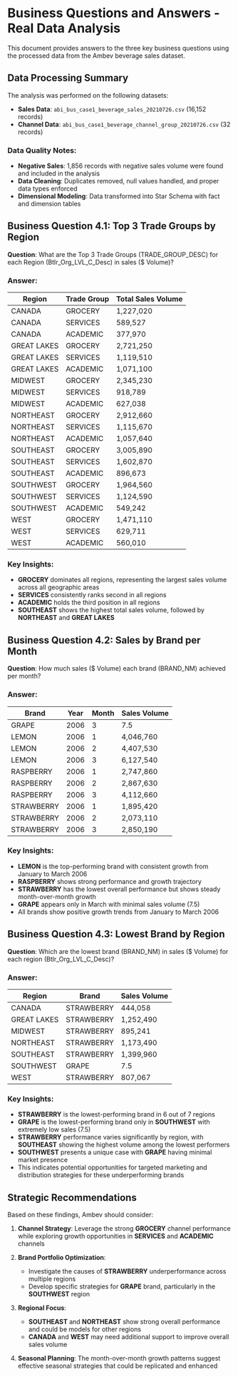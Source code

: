 # Business Questions and Answers - Real Data Analysis

This document provides answers to the three key business questions using the processed data from the Ambev beverage sales dataset.

## Data Processing Summary

The analysis was performed on the following datasets:
- **Sales Data**: `abi_bus_case1_beverage_sales_20210726.csv` (16,152 records)
- **Channel Data**: `abi_bus_case1_beverage_channel_group_20210726.csv` (32 records)

### Data Quality Notes:
- **Negative Sales**: 1,856 records with negative sales volume were found and included in the analysis
- **Data Cleaning**: Duplicates removed, null values handled, and proper data types enforced
- **Dimensional Modeling**: Data transformed into Star Schema with fact and dimension tables

## Business Question 4.1: Top 3 Trade Groups by Region

**Question**: What are the Top 3 Trade Groups (TRADE_GROUP_DESC) for each Region (Btlr_Org_LVL_C_Desc) in sales ($ Volume)?

### Answer:

| Region        | Trade Group | Total Sales Volume |
|---------------|-------------|-------------------|
| CANADA        | GROCERY     | 1,227,020         |
| CANADA        | SERVICES    | 589,527           |
| CANADA        | ACADEMIC    | 377,970           |
| GREAT LAKES   | GROCERY     | 2,721,250         |
| GREAT LAKES   | SERVICES    | 1,119,510         |
| GREAT LAKES   | ACADEMIC    | 1,071,100         |
| MIDWEST       | GROCERY     | 2,345,230         |
| MIDWEST       | SERVICES    | 918,789           |
| MIDWEST       | ACADEMIC    | 627,038           |
| NORTHEAST     | GROCERY     | 2,912,660         |
| NORTHEAST     | SERVICES    | 1,115,670         |
| NORTHEAST     | ACADEMIC    | 1,057,640         |
| SOUTHEAST     | GROCERY     | 3,005,890         |
| SOUTHEAST     | SERVICES    | 1,602,870         |
| SOUTHEAST     | ACADEMIC    | 896,673           |
| SOUTHWEST     | GROCERY     | 1,964,560         |
| SOUTHWEST     | SERVICES    | 1,124,590         |
| SOUTHWEST     | ACADEMIC    | 549,242           |
| WEST          | GROCERY     | 1,471,110         |
| WEST          | SERVICES    | 629,711           |
| WEST          | ACADEMIC    | 560,010           |

### Key Insights:
- **GROCERY** dominates all regions, representing the largest sales volume across all geographic areas
- **SERVICES** consistently ranks second in all regions
- **ACADEMIC** holds the third position in all regions
- **SOUTHEAST** shows the highest total sales volume, followed by **NORTHEAST** and **GREAT LAKES**

## Business Question 4.2: Sales by Brand per Month

**Question**: How much sales ($ Volume) each brand (BRAND_NM) achieved per month?

### Answer:

| Brand      | Year | Month | Sales Volume |
|------------|------|-------|-------------|
| GRAPE      | 2006 | 3     | 7.5         |
| LEMON      | 2006 | 1     | 4,046,760   |
| LEMON      | 2006 | 2     | 4,407,530   |
| LEMON      | 2006 | 3     | 6,127,540   |
| RASPBERRY  | 2006 | 1     | 2,747,860   |
| RASPBERRY  | 2006 | 2     | 2,867,630   |
| RASPBERRY  | 2006 | 3     | 4,112,660   |
| STRAWBERRY | 2006 | 1     | 1,895,420   |
| STRAWBERRY | 2006 | 2     | 2,073,110   |
| STRAWBERRY | 2006 | 3     | 2,850,190   |

### Key Insights:
- **LEMON** is the top-performing brand with consistent growth from January to March 2006
- **RASPBERRY** shows strong performance and growth trajectory
- **STRAWBERRY** has the lowest overall performance but shows steady month-over-month growth
- **GRAPE** appears only in March with minimal sales volume (7.5)
- All brands show positive growth trends from January to March 2006

## Business Question 4.3: Lowest Brand by Region

**Question**: Which are the lowest brand (BRAND_NM) in sales ($ Volume) for each region (Btlr_Org_LVL_C_Desc)?

### Answer:

| Region        | Brand      | Sales Volume |
|---------------|------------|-------------|
| CANADA        | STRAWBERRY | 444,058     |
| GREAT LAKES   | STRAWBERRY | 1,252,490   |
| MIDWEST       | STRAWBERRY | 895,241     |
| NORTHEAST     | STRAWBERRY | 1,173,490   |
| SOUTHEAST     | STRAWBERRY | 1,399,960   |
| SOUTHWEST     | GRAPE      | 7.5         |
| WEST          | STRAWBERRY | 807,067     |

### Key Insights:
- **STRAWBERRY** is the lowest-performing brand in 6 out of 7 regions
- **GRAPE** is the lowest-performing brand only in **SOUTHWEST** with extremely low sales (7.5)
- **STRAWBERRY** performance varies significantly by region, with **SOUTHEAST** showing the highest volume among the lowest performers
- **SOUTHWEST** presents a unique case with **GRAPE** having minimal market presence
- This indicates potential opportunities for targeted marketing and distribution strategies for these underperforming brands

## Strategic Recommendations

Based on these findings, Ambev should consider:

1. **Channel Strategy**: Leverage the strong **GROCERY** channel performance while exploring growth opportunities in **SERVICES** and **ACADEMIC** channels

2. **Brand Portfolio Optimization**: 
   - Investigate the causes of **STRAWBERRY** underperformance across multiple regions
   - Develop specific strategies for **GRAPE** brand, particularly in the **SOUTHWEST** region

3. **Regional Focus**: 
   - **SOUTHEAST** and **NORTHEAST** show strong overall performance and could be models for other regions
   - **CANADA** and **WEST** may need additional support to improve overall sales volume

4. **Seasonal Planning**: The month-over-month growth patterns suggest effective seasonal strategies that could be replicated and enhanced

